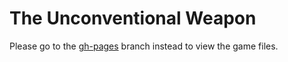 # The Unconventional Weapon
Please go to the <a href="https://github.com/gamehelp16/the-unconventional-weapon/tree/gh-pages">gh-pages</a> branch instead to view the game files.

